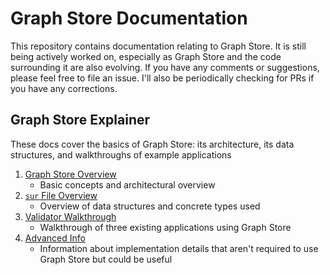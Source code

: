 # Graph Store Documentation
This repository contains documentation relating to Graph Store.
It is still being actively worked on, especially as Graph Store and the code surrounding it are also evolving.
If you have any comments or suggestions, please feel free to file an issue. I'll also be periodically checking for PRs if you have any corrections.


## Graph Store Explainer
These docs cover the basics of Graph Store: its architecture, its data structures, and walkthroughs of example applications

1. [Graph Store Overview](1_graph_store_overview.md)
    - Basic concepts and architectural overview
2. [`sur` File Overview](2_sur_file_walkthrough.md)
    - Overview of data structures and concrete types used
3. [Validator Walkthrough](3_validator_walkthrough.md)
    - Walkthrough of three existing applications using Graph Store
4. [Advanced Info](4_advanced_info.md)
    - Information about implementation details that aren't required to use Graph Store but could be useful
